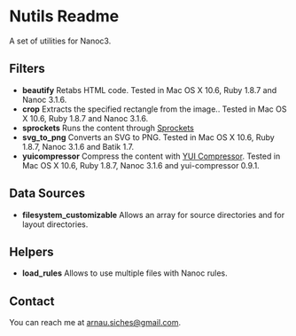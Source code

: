 # Nutils Readme

A set of utilities for Nanoc3.

## Filters

* **beautify** Retabs HTML code. Tested in Mac OS X 10.6, Ruby 1.8.7 and Nanoc 3.1.6.
* **crop** Extracts the specified rectangle from the image.. Tested in Mac OS X 10.6, Ruby 1.8.7 and Nanoc 3.1.6.
* **sprockets** Runs the content through [Sprockets](http://getsprockets.org)
* **svg_to_png** Converts an SVG to PNG. Tested in Mac OS X 10.6, Ruby 1.8.7, Nanoc 3.1.6 and Batik 1.7.
* **yuicompressor** Compress the content with [YUI Compressor](http://developer.yahoo.com/yui/compressor/). Tested in Mac OS X 10.6, Ruby 1.8.7, Nanoc 3.1.6 and yui-compressor 0.9.1.

## Data Sources
* **filesystem_customizable** Allows an array for source directories and for layout directories.

## Helpers
* **load_rules** Allows to use multiple files with Nanoc rules.

## Contact
You can reach me at <arnau.siches@gmail.com>.
